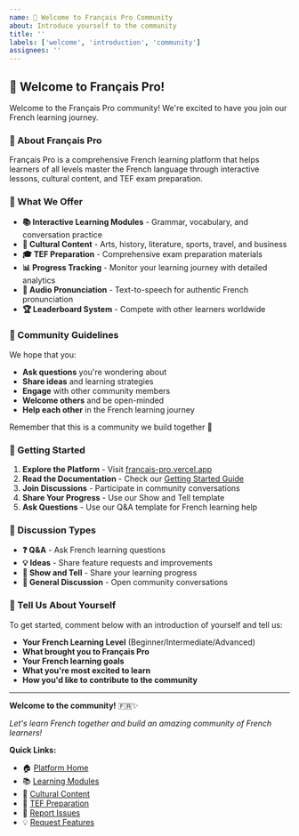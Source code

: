 ```yaml
---
name: 👋 Welcome to Français Pro Community
about: Introduce yourself to the community
title: ''
labels: ['welcome', 'introduction', 'community']
assignees: ''
---
```


## 👋 Welcome to Français Pro!

Welcome to the Français Pro community! We're excited to have you join our French learning journey.

### 🎯 About Français Pro
Français Pro is a comprehensive French learning platform that helps learners of all levels master the French language through interactive lessons, cultural content, and TEF exam preparation.

### 🌟 What We Offer
- **📚 Interactive Learning Modules** - Grammar, vocabulary, and conversation practice
- **🎨 Cultural Content** - Arts, history, literature, sports, travel, and business
- **🎓 TEF Preparation** - Comprehensive exam preparation materials
- **📊 Progress Tracking** - Monitor your learning journey with detailed analytics
- **🎵 Audio Pronunciation** - Text-to-speech for authentic French pronunciation
- **🏆 Leaderboard System** - Compete with other learners worldwide

### 🤝 Community Guidelines
We hope that you:
- **Ask questions** you're wondering about
- **Share ideas** and learning strategies
- **Engage** with other community members
- **Welcome others** and be open-minded
- **Help each other** in the French learning journey

Remember that this is a community we build together 💪

### 🚀 Getting Started
1. **Explore the Platform** - Visit [francais-pro.vercel.app](https://francais-pro.vercel.app)
2. **Read the Documentation** - Check our [Getting Started Guide](https://github.com/your-username/francais-pro/blob/main/docs/Getting-Started.md)
3. **Join Discussions** - Participate in community conversations
4. **Share Your Progress** - Use our Show and Tell template
5. **Ask Questions** - Use our Q&A template for French learning help

### 💬 Discussion Types
- **❓ Q&A** - Ask French learning questions
- **💡 Ideas** - Share feature requests and improvements
- **🎉 Show and Tell** - Share your learning progress
- **💬 General Discussion** - Open community conversations

### 🎯 Tell Us About Yourself
To get started, comment below with an introduction of yourself and tell us:
- **Your French Learning Level** (Beginner/Intermediate/Advanced)
- **What brought you to Français Pro**
- **Your French learning goals**
- **What you're most excited to learn**
- **How you'd like to contribute to the community**

---

**Welcome to the community!** 🇫🇷✨

*Let's learn French together and build an amazing community of French learners!*

**Quick Links:**
- 🏠 [Platform Home](https://francais-pro.vercel.app)
- 📚 [Learning Modules](https://francais-pro.vercel.app/learn)
- 🎨 [Cultural Content](https://francais-pro.vercel.app/arts)
- 🎯 [TEF Preparation](https://francais-pro.vercel.app/tef-preparation)
- 🐛 [Report Issues](https://github.com/your-username/francais-pro/issues)
- 💡 [Request Features](https://github.com/your-username/francais-pro/discussions/categories/ideas)
